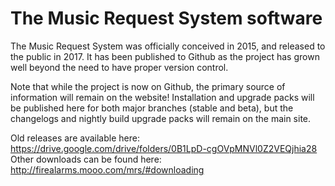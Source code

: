# The Music Request System software

The Music Request System was officially conceived in 2015, and released to the public in 2017. It has been published to Github as the project has grown well beyond the need to have proper version control.

Note that while the project is now on Github, the primary source of information will remain on the website! Installation and upgrade packs will be published here for both major branches (stable and beta), but the changelogs and nightly build upgrade packs will remain on the main site.

Old releases are available here: https://drive.google.com/drive/folders/0B1LpD-cgOVpMNVl0Z2VEQjhia28
Other downloads can be found here: http://firealarms.mooo.com/mrs/#downloading
